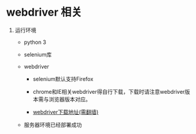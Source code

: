 # webdriver 相关

1. 运行环境

    - python 3

    - selenium库

    - webdriver

        - selenium默认支持Firefox
        
        - chrome和IE相关webdriver得自行下载，下载时请注意webdriver版本需与浏览器版本对应。

        - [webdriver下载地址(需翻墙)](http://chromedriver.storage.googleapis.com/index.html)

    - 服务器环境已经部署成功